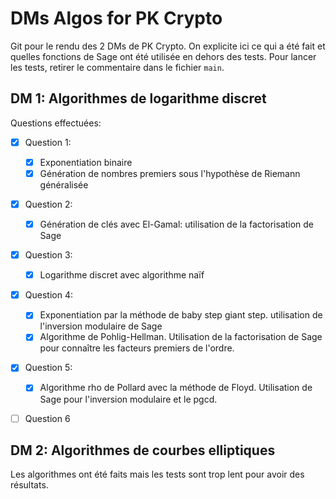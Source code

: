 # DMs Algos for PK Crypto

Git pour le rendu des 2 DMs de PK Crypto. On explicite ici ce qui a été fait et quelles fonctions de Sage ont été
utilisée en dehors des tests. Pour lancer les tests, retirer le commentaire dans le fichier `main`.

## DM 1: Algorithmes de logarithme discret

Questions effectuées:
 - [X] Question 1: 
   - [X] Exponentiation binaire
   - [X] Génération de nombres premiers sous l'hypothèse de Riemann généralisée
 - [X] Question 2: 
   - [X] Génération de clés avec El-Gamal: utilisation de la factorisation de Sage
 - [X] Question 3:
   - [X] Logarithme discret avec algorithme naïf
 - [X] Question 4:
   - [X] Exponentiation par la méthode de baby step giant step. utilisation de l'inversion modulaire de Sage
   - [X] Algorithme de Pohlig-Hellman. Utilisation de la factorisation de Sage pour connaître les facteurs premiers de l'ordre.
 - [X] Question 5:
   - [X] Algorithme rho de Pollard avec la méthode de Floyd.  Utilisation de Sage pour l'inversion modulaire et le pgcd.
 - [ ] Question 6


## DM 2: Algorithmes de courbes elliptiques
Les algorithmes ont été faits mais les tests sont trop lent pour avoir des résultats.